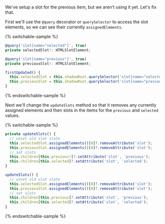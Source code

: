 We've setup a slot for the previous item, but we aren't using it yet.
Let's fix that.

First we'll use the `@query` decorator or `querySelector` to access the slot
elements, so we can see their currently `assignedElements`.

{% switchable-sample %}

```ts
@query('slot[name="selected"]', true)
private selectedSlot!: HTMLSlotElement;

@query('slot[name="previous"]', true)
private previousSlot!: HTMLSlotElement;
```

```js
firstUpdated() {
  this.selectedSlot = this.shadowRoot.querySelector('slot[name="selected"]');
  this.previousSlot = this.shadowRoot.querySelector('slot[name="previous"]');
}
```

{% endswitchable-sample %}

Next we'll change the `updateSlots` method so that it removes any currently
assigned elements and then slots in the items for the `previous` and
`selected` values.

{% switchable-sample %}

```ts
private updateSlots() {
  // unset old slot state
  this.selectedSlot.assignedElements()[0]?.removeAttribute('slot');
  this.previousSlot.assignedElements()[0]?.removeAttribute('slot');
  // set slots
  this.children[this.previous!]?.setAttribute('slot', 'previous');
  this.children[this.selected]?.setAttribute('slot', 'selected');
}
```

```js
updateSlots() {
  // unset old slot state
  this.selectedSlot.assignedElements()[0]?.removeAttribute('slot');
  this.previousSlot.assignedElements()[0]?.removeAttribute('slot');
  // set slots
  this.children[this.previous]?.setAttribute('slot', 'previous');
  this.children[this.selected]?.setAttribute('slot', 'selected');
}
```

{% endswitchable-sample %}
